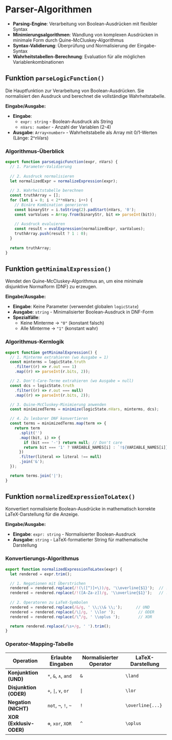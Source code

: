 # Parser-Algorithmen

- **Parsing-Engine**: Verarbeitung von Boolean-Ausdrücken mit flexibler Syntax
- **Minimierungsalgorithmen**: Wandlung von komplexen Ausdrücken in minimale Form durch Quine-McCluskey-Algorithmus
- **Syntax-Validierung**: Überprüfung und Normalisierung der Eingabe-Syntax
- **Wahrheitstabellen-Berechnung**: Evaluation für alle möglichen Variablenkombinationen



## Funktion `parseLogicFunction()`

Die Hauptfunktion zur Verarbeitung von Boolean-Ausdrücken. Sie normalisiert den Ausdruck und berechnet die vollständige Wahrheitstabelle.

**Eingabe/Ausgabe:**
- **Eingabe**: 
  - `expr: string` - Boolean-Ausdruck als String
  - `nVars: number` - Anzahl der Variablen (2-4)
- **Ausgabe**: `Array<number>` - Wahrheitstabelle als Array mit 0/1-Werten (Länge: 2^nVars)

### Algorithmus-Überblick

```javascript
export function parseLogicFunction(expr, nVars) {
  // 1. Parameter-Validierung
  
  // 2. Ausdruck normalisieren
  let normalizedExpr = normalizeExpression(expr);
  
  // 3. Wahrheitstabelle berechnen
  const truthArray = [];
  for (let i = 0; i < 2**nVars; i++) {
    // Binäre Kombination generieren
    const binaryStr = i.toString(2).padStart(nVars, '0');
    const varValues = Array.from(binaryStr, bit => parseInt(bit));
    
    // Ausdruck evaluieren
    const result = evalExpression(normalizedExpr, varValues);
    truthArray.push(result ? 1 : 0);
  }
  
  return truthArray;
}
```

## Funktion `getMinimalExpression()`

Wendet den Quine-McCluskey-Algorithmus an, um eine minimale disjunktive Normalform (DNF) zu erzeugen.

**Eingabe/Ausgabe:**
- **Eingabe**: Keine Parameter (verwendet globalen `logicState`)
- **Ausgabe**: `string` - Minimalisierter Boolean-Ausdruck in DNF-Form
- **Spezialfälle**: 
  - Keine Minterme → `"0"` (konstant falsch)
  - Alle Minterme → `"1"` (konstant wahr)

### Algorithmus-Kernlogik

```javascript
export function getMinimalExpression() {
  // 1. Minterme extrahieren (wo Ausgabe = 1)
  const minterms = logicState.truth
    .filter((r) => r.out === 1)
    .map((r) => parseInt(r.bits, 2));

  // 2. Don't-Care-Terme extrahieren (wo Ausgabe = null)
  const dcs = logicState.truth
    .filter((r) => r.out === null)
    .map((r) => parseInt(r.bits, 2));

  // 3. Quine-McCluskey-Minimierung anwenden
  const minimizedTerms = minimize(logicState.nVars, minterms, dcs);

  // 4. Zu lesbarer DNF konvertieren
  const terms = minimizedTerms.map(term => {
    return term
      .split('')
      .map((bit, i) => {
        if (bit === '-') return null; // Don't care
        return bit === '1' ? VARIABLE_NAMES[i] : `!${VARIABLE_NAMES[i]}`;
      })
      .filter(literal => literal !== null)
      .join('&');
  });

  return terms.join('|');
}
```

## Funktion `normalizedExpressionToLatex()`

Konvertiert normalisierte Boolean-Ausdrücke in mathematisch korrekte LaTeX-Darstellung für die Anzeige.

**Eingabe/Ausgabe:**
- **Eingabe**: `expr: string` - Normalisierter Boolean-Ausdruck
- **Ausgabe**: `string` - LaTeX-formatierter String für mathematische Darstellung

### Konvertierungs-Algorithmus

```javascript
export function normalizedExpressionToLatex(expr) {
  let rendered = expr.trim();

  // 1. Negationen mit Überstrichen
  rendered = rendered.replace(/!(\([^)]+\))/g, '\\overline{$1}');  // !(...)
  rendered = rendered.replace(/!([A-Za-z])/g, '\\overline{$1}');   // !A
  
  // 2. Operatoren zu LaTeX-Symbolen
  rendered = rendered.replace(/&/g, ' \\;\\& \\;');      // UND
  rendered = rendered.replace(/\|/g, ' \\lor ');          // ODER
  rendered = rendered.replace(/\^/g, ' \\oplus ');        // XOR

  return rendered.replace(/\s+/g, ' ').trim();
}
```

### Operator-Mapping-Tabelle

| Operation | Erlaubte Eingaben | Normalisierter Operator | LaTeX-Darstellung |
|-----------|-------------------|------------------------|------------------|
| **Konjunktion (UND)** | `*`, `&`, `∧`, `and` | `&` | `\land` |
| **Disjunktion (ODER)** | `+`, `\|`, `∨`, `or` | `\|` | `\lor` |
| **Negation (NICHT)** | `not`, `¬`, `!`, `~` | `!` | `\overline{...}` |
| **XOR (Exklusiv-ODER)** | `⊕`, `xor`, `XOR` | `^` | `\oplus` |

